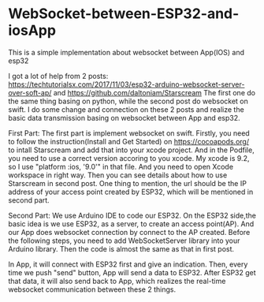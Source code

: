 # WebSocket-between-ESP32-and-iosApp
This is a simple implementation about websocket between App(IOS) and esp32

I got a lot of help from 2 posts:
https://techtutorialsx.com/2017/11/03/esp32-arduino-websocket-server-over-soft-ap/
and
https://github.com/daltoniam/Starscream
The first one do the same thing basing on python, while the second post do websocket on swift. I do some change and connection on these 2 posts and realize the basic data transmission basing on websocket between App and esp32.

First Part:
The first part is implement websocket on swift.
Firstly, you need to follow the instruction(Install and Get Started) on 
https://cocoapods.org/
to intall Starscream and add that into your xcode project. And in the Podfile, you need to use a correct version accoring to you xcode. My xcode is 9.2, so I use "platform :ios, '9.0'" in that file. And you need to open Xcode workspace in right way.
Then you can see details about how to use Starscream in second post. One thing to mention, the url should be the IP address of your access point created by ESP32, which will be mentioned in second part.

Second Part:
We use Arduino IDE to code our ESP32. 
On the ESP32 side,the basic idea is we use ESP32, as a server, to create an access point(AP). And our App does websocket connection by connect to the AP created. Before the following steps, you need to add WebSocketServer library into your Arduino library. Then the code is almost the same as that in first post.

In App, it will connect with ESP32 first and give an indication. Then, every time we push "send" button, App will send a data to ESP32. After ESP32 get that data, it will also send back to App, which realizes the real-time websocket communication between these 2 things.
